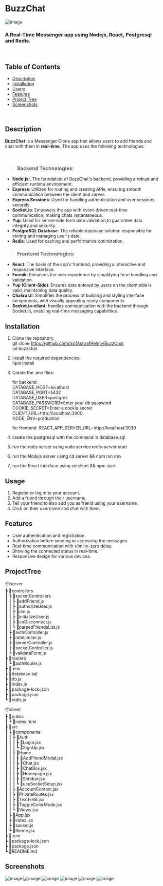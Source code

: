 # BuzzChat

![image](https://github.com/SaifAshrafHelmy/BuzzChat/assets/80127623/1d0fe7ff-b333-470d-bd55-4512d960328f)
 ### A Real-Time Messenger app using Nodejs, React, Postgresql and Redis.

<br/>


## Table of Contents
- [Description](#description)
- [Installation](#installation)
- [Usage](#usage)
- [Features](#features)
- [Project Tree](#projecttree)
- [Screenshots](#screenshots)

<br/>


## Description
**BuzzChat** is a Messenger Clone app that allows users to  add friends and chat with them in **real-time**, 
The app uses the following technologies:


<br/>

 
 
> ### Backend Technologies:

- **Node.js:**. The foundation of BuzzChat's backend, providing a robust and efficient runtime environment.
- **Express**: Utilized for routing and creating APIs, ensuring smooth communication between the client and server.
- **Express Sessions**: Used for handling authentication and user sessions securely.
- **Socket.io**: Empowers the app with event-driven real-time communication, making chats instantaneous.
- **Yup**: Used for server-side form data validation,to guarantee data integrity and security.
- **PostgreSQL Database**: The reliable database solution responsible for storing and managing user's data.
- **Redis**: Used for caching and performance optimization.

> ### Frontend Technologies:
- **React**: The basis of the app's frontend, providing a interactive and responsive interface.
- **Formik**: Enhances the user experience by simplifying form handling and validation.
- **Yup (Client-Side)**: Ensures data entered by users on the client side is valid, maintaining data quality.
- **Chakra UI**: Simplifies the process of building and styling interface components, with visually appealing ready components.
- **Socket.io-client**: handles communication with the backend through Socket.io, enabling real-time messaging capabilities.


## Installation

1. Clone the repository: \
   git clone https://github.com/SaifAshrafHelmy/BuzzChat \
   cd buzzchat

2. Install the required dependencies: \
   npm install

3. Create the .env files: 

   for backend: \
      DATABASE_HOST=localhost \
      DATABASE_PORT=5432 \
      DATABASE_USER=postgres \
      DATABASE_PASSWORD=Enter your db password \
      COOKIE_SECRET=Enter a cookie secret \
      CLIENT_URL=http://localhost:3000 \
      NODE_ENV=production

   for frontend: 
      REACT_APP_SERVER_URL=http://localhost:3030


4. create the postgresql with the command in database.sql
5. run the redis server using sudo service redis-server start
6. run the Nodejs server using cd server && npm run dev
7. run the React interface using cd client && npm start



## Usage
1. Register or log in to your account.
2. Add a friend through their username.
3. Tell your friend to also add you as friend using your username. 
4. Click on their username and chat with them.



## Features

- User authentication and registration.
- Authorization before sending or accessing the messages.
- Real-time communication with slim-to-zero delay.
- Showing the connected status in real-time.
- Responsive design for various devices.



## ProjectTree


📦server\
 ┣ 📂controllers\
 ┃ ┣ 📂socketControllers\
 ┃ ┃ ┣ 📜addFriend.js\
 ┃ ┃ ┣ 📜authorizeUser.js\
 ┃ ┃ ┣ 📜dm.js\
 ┃ ┃ ┣ 📜initializeUser.js\
 ┃ ┃ ┣ 📜onDisconnect.js\
 ┃ ┃ ┗ 📜parsedFriendsList.js\
 ┃ ┣ 📜authController.js\
 ┃ ┣ 📜rateLimiter.js\
 ┃ ┣ 📜serverController.js\
 ┃ ┣ 📜socketController.js\
 ┃ ┗ 📜validateForm.js\
 ┣ 📂routers\
 ┃ ┗ 📜authRouter.js\
 ┣ 📜.env\
 ┣ 📜database.sql\
 ┣ 📜db.js\
 ┣ 📜index.js\
 ┣ 📜package-lock.json\
 ┣ 📜package.json\
 ┗ 📜redis.js



📦client\
 ┣ 📂public\
 ┃ ┗ 📜index.html\
 ┣ 📂src\
 ┃ ┣ 📂components\
 ┃ ┃ ┣ 📂Auth\
 ┃ ┃ ┃ ┣ 📜Login.jsx\
 ┃ ┃ ┃ ┗ 📜SignUp.jsx\
 ┃ ┃ ┣ 📂Home\
 ┃ ┃ ┃ ┣ 📜AddFriendModal.jsx\
 ┃ ┃ ┃ ┣ 📜Chat.jsx\
 ┃ ┃ ┃ ┣ 📜ChatBox.jsx\
 ┃ ┃ ┃ ┣ 📜Homepage.jsx\
 ┃ ┃ ┃ ┣ 📜Sidebar.jsx\
 ┃ ┃ ┃ ┗ 📜useSocketSetup.jsx\
 ┃ ┃ ┣ 📜AccountContext.jsx\
 ┃ ┃ ┣ 📜PrivateRoutes.jsx\
 ┃ ┃ ┣ 📜TextField.jsx\
 ┃ ┃ ┣ 📜ToggleColorMode.jsx\
 ┃ ┃ ┗ 📜Views.jsx\
 ┃ ┣ 📜App.jsx\
 ┃ ┣ 📜index.jsx\
 ┃ ┣ 📜socket.js\
 ┃ ┗ 📜theme.jsx\
 ┣ 📜.env\
 ┣ 📜package-lock.json\
 ┣ 📜package.json\
 ┗ 📜README.md



## Screenshots
![image](https://github.com/SaifAshrafHelmy/BuzzChat/assets/80127623/2f4efd65-10b1-49b2-8fe9-fa9afa7013bb)
![image](https://github.com/SaifAshrafHelmy/BuzzChat/assets/80127623/883b43d7-e453-4bd7-a313-43553e53d888)
![image](https://github.com/SaifAshrafHelmy/BuzzChat/assets/80127623/1146954b-a03b-4ff9-9e84-3342fb5642de)
![image](https://github.com/SaifAshrafHelmy/BuzzChat/assets/80127623/f1517860-57b4-4150-9f76-ca312d8d28bb)
![image](https://github.com/SaifAshrafHelmy/BuzzChat/assets/80127623/acfb2e33-1aa7-4806-b7c1-b9bc39afa7d6)
![image](https://github.com/SaifAshrafHelmy/BuzzChat/assets/80127623/757ba787-13c6-46d7-b2b7-2f51f1af3055)






